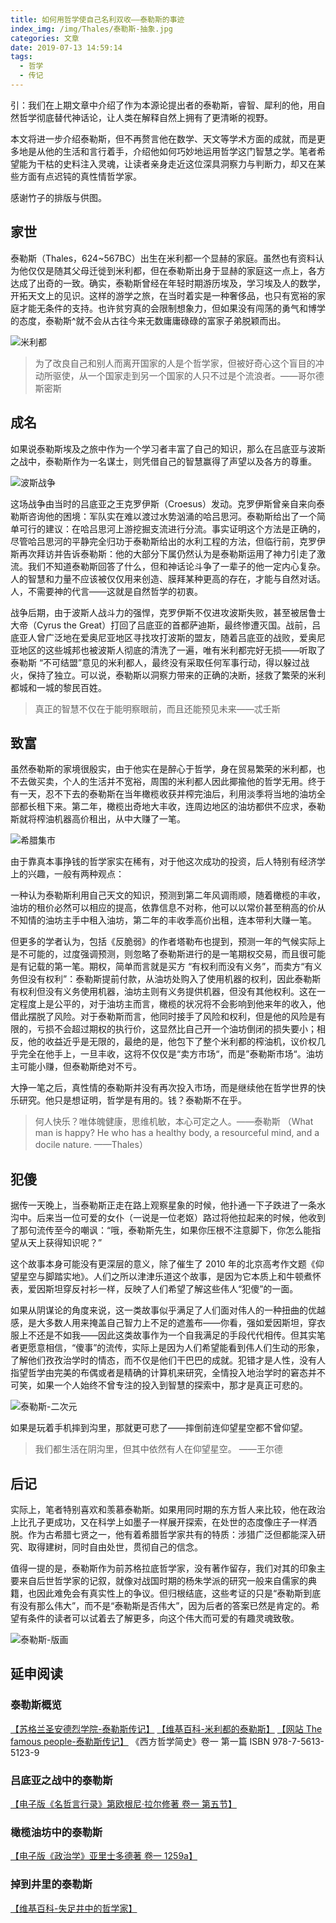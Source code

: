 ```yaml
---
title: 如何用哲学使自己名利双收——泰勒斯的事迹
index_img: /img/Thales/泰勒斯-抽象.jpg
categories: 文章
date: 2019-07-13 14:59:14
tags:
  - 哲学
  - 传记
---
```


引：我们在上期文章中介绍了作为本源论提出者的泰勒斯，睿智、犀利的他，用自然哲学彻底替代神话论，让人类在解释自然上拥有了更清晰的视野。

本文将进一步介绍泰勒斯，但不再赘言他在数学、天文等学术方面的成就，而是更多地是从他的生活和言行着手，介绍他如何巧妙地运用哲学这门智慧之学。笔者希望能为干枯的史料注入灵魂，让读者亲身走近这位深具洞察力与判断力，却又在某些方面有点迟钝的真性情哲学家。

<!--more-->

感谢竹子的排版与供图。

## 家世

泰勒斯（Thales，624~567BC）出生在米利都一个显赫的家庭。虽然也有资料认为他仅仅是随其父母迁徙到米利都，但在泰勒斯出身于显赫的家庭这一点上，各方达成了出奇的一致。确实，泰勒斯曾经在年轻时期游历埃及，学习埃及人的数学，开拓天文上的见识。这样的游学之旅，在当时着实是一种奢侈品，也只有宽裕的家庭才能无条件的支持。也许贫穷真的会限制想象力，但如果没有闯荡的勇气和博学的态度，泰勒斯^就不会从古往今来无数庸庸碌碌的富家子弟脱颖而出。

![米利都](/img/Thales/米利都.png)

> 为了改良自己和别人而离开国家的人是个哲学家，但被好奇心这个盲目的冲动所驱使，从一个国家走到另一个国家的人只不过是个流浪者。——哥尔德斯密斯

## 成名

如果说泰勒斯埃及之旅中作为一个学习者丰富了自己的知识，那么在吕底亚与波斯之战中，泰勒斯作为一名谋士，则凭借自己的智慧赢得了声望以及各方的尊重。

![波斯战争](/img/Thales/波斯战争.png)

这场战争由当时的吕底亚之王克罗伊斯（Croesus）发动。克罗伊斯曾亲自来向泰勒斯咨询他的困境：军队实在难以渡过水势汹涌的哈吕思河。泰勒斯给出了一个简单可行的建议：在哈吕思河上游挖掘支流进行分流。事实证明这个方法是正确的，尽管哈吕思河的平静完全归功于泰勒斯给出的水利工程的方法，但临行前，克罗伊斯再次拜访并告诉泰勒斯：他的大部分下属仍然认为是泰勒斯运用了神力引走了激流。我们不知道泰勒斯回答了什么，但和神话论斗争了一辈子的他一定内心复杂。人的智慧和力量不应该被仅仅用来创造、膜拜某种更高的存在，才能与自然对话。人，不需要神的代言——这就是自然哲学的初衷。

战争后期，由于波斯人战斗力的强悍，克罗伊斯不仅进攻波斯失败，甚至被居鲁士大帝（Cyrus the Great）打回了吕底亚的首都萨迪斯，最终惨遭灭国。战前，吕底亚人曾广泛地在爱奥尼亚地区寻找攻打波斯的盟友，随着吕底亚的战败，爱奥尼亚地区的这些城邦也被波斯人彻底的清洗了一遍，唯有米利都完好无损——听取了泰勒斯 “不可结盟”意见的米利都人，最终没有采取任何军事行动，得以躲过战火，保持了独立。可以说，泰勒斯以洞察力带来的正确的决断，拯救了繁荣的米利都城和一城的黎民百姓。

> 真正的智慧不仅在于能明察眼前，而且还能预见未来——忒壬斯

## 致富

虽然泰勒斯的家境很殷实，由于他实在是醉心于哲学，身在贸易繁荣的米利都，也不去做买卖，个人的生活并不宽裕，周围的米利都人因此揶揄他的哲学无用。终于有一天，忍不下去的泰勒斯在当年橄榄收获并榨完油后，利用淡季将当地的油坊全部都长租下来。第二年，橄榄出奇地大丰收，连周边地区的油坊都供不应求，泰勒斯就将榨油机器高价租出，从中大赚了一笔。

![希腊集市](/img/Thales/希腊集市.png)

由于靠真本事挣钱的哲学家实在稀有，对于他这次成功的投资，后人特别有经济学上的兴趣，一般有两种观点：

一种认为泰勒斯利用自己天文的知识，预测到第二年风调雨顺，随着橄榄的丰收，油坊的租价必然可以相应的提高，依靠信息不对称，他可以以常价甚至稍高的价从不知情的油坊主手中租入油坊，第二年的丰收季高价出租，连本带利大赚一笔。

但更多的学者认为，包括《反脆弱》的作者塔勒布也提到，预测一年的气候实际上是不可能的，过度强调预测，则忽略了泰勒斯进行的是一笔期权交易，而且很可能是有记载的第一笔。期权，简单而言就是买方 “有权利而没有义务”，而卖方“有义务但没有权利”：泰勒斯提前付款，从油坊处购入了使用机器的权利，因此泰勒斯有权利但没有义务使用机器，油坊主则有义务提供机器，但没有其他权利。这在一定程度上是公平的，对于油坊主而言，橄榄的状况将不会影响到他来年的收入，他借此摆脱了风险。对于泰勒斯而言，他同时接手了风险和权利，但是他的风险是有限的，亏损不会超过期权的执行价，这显然比自己开一个油坊倒闭的损失要小；相反，他的收益近乎是无限的，最绝的是，他包下了整个米利都的榨油机，议价权几乎完全在他手上，一旦丰收，这将不仅仅是“卖方市场“，而是”泰勒斯市场“。油坊主可能小赚，但泰勒斯绝对不亏。

大挣一笔之后，真性情的泰勒斯并没有再次投入市场，而是继续他在哲学世界的快乐研究。他只是想证明，哲学是有用的。钱？泰勒斯不在乎。

> 何人快乐？唯体魄健康，思维机敏，本心可定之人。——泰勒斯
> （What man is happy? He who has a healthy body, a resourceful mind, and a docile nature. ——Thales）

## 犯傻

据传一天晚上，当泰勒斯正走在路上观察星象的时候，他扑通一下子跌进了一条水沟中。后来当一位可爱的女仆（一说是一位老妪）路过将他拉起来的时候，他收到了那句流传至今的嘲讽：“哦，泰勒斯先生，如果你压根不注意脚下，你怎么能指望从天上获得知识呢？”

这个故事本身可能没有更深层的意义，除了催生了 2010 年的北京高考作文题《仰望星空与脚踏实地》。人们之所以津津乐道这个故事，是因为它本质上和牛顿煮怀表，爱因斯坦穿反衬衫一样，反映了人们希望了解这些伟人“犯傻”的一面。

如果从阴谋论的角度来说，这一类故事似乎满足了人们面对伟人的一种扭曲的优越感，是大多数人用来掩盖自己智力上不足的遮羞布——你看，强如爱因斯坦，穿衣服上不还是不如我——因此这类故事作为一个自我满足的手段代代相传。但其实笔者更愿意相信，“傻事”的流传，实际上是因为人们希望能看到伟人们生动的形象，了解他们孜孜治学时的情态，而不仅是他们干巴巴的成就。犯错才是人性，没有人指望哲学由完美的布偶或者是精确的计算机来研究，全情投入地治学时的窘态并不可笑，如果一个人始终不曾专注的投入到智慧的探索中，那才是真正可悲的。

![泰勒斯-二次元](/img/Thales/泰勒斯-二次元.jpg)

如果是玩着手机摔到沟里，那就更可悲了——摔倒前连仰望星空都不曾仰望。

> 我们都生活在阴沟里，但其中依然有人在仰望星空。 ——王尔德

## 后记

实际上，笔者特别喜欢和羡慕泰勒斯。如果用同时期的东方哲人来比较，他在政治上比孔子更成功，又在科学上如墨子一样展开探索，在处世的态度像庄子一样洒脱。作为古希腊七贤之一，他有着希腊哲学家共有的特质：涉猎广泛但都能深入研究、取得建树，同时自由处世，贯彻自己的信念。

值得一提的是，泰勒斯作为前苏格拉底哲学家，没有著作留存，我们对其的印象主要来自后世哲学家的记叙，就像对战国时期的杨朱学派的研究一般来自儒家的典籍，也因此难免会有真实性上的争议。但归根结底，这些考证的只是“泰勒斯到底有没有那么伟大”，而不是“泰勒斯是否伟大”，因为后者的答案已然是肯定的。希望有条件的读者可以试着去了解更多，向这个伟大而可爱的有趣灵魂致敬。

![泰勒斯-版画](/img/Thales/泰勒斯-版画.jpg)

## 延申阅读

### 泰勒斯概览

[【苏格兰圣安德烈学院-泰勒斯传记】](http://www-history.mcs.st-and.ac.uk/Biographies/Thales.html)
[【维基百科-米利都的泰勒斯】](https://en.wikipedia.org/wiki/Thales_of_Miletus)
[【网站 The famous people-泰勒斯传记】](https://www.thefamouspeople.com/profiles/thales-263.php)
《西方哲学简史》卷一 第一篇 ISBN 978-7-5613-5123-9

### 吕底亚之战中的泰勒斯

[【电子版《名哲言行录》第欧根尼·拉尔修著 卷一 第五节】](http://penelope.uchicago.edu/Thayer/E/Roman/Texts/Diogenes_Laertius/Lives_of_the_Eminent_Philosophers/1/Thales*.html)

### 橄榄油坊中的泰勒斯

[【电子版《政治学》亚里士多德著 卷一 1259a】](http://www.perseus.tufts.edu/hopper/text?doc=Aristot.+Pol.+1.1259a&redirect=true)

### 掉到井里的泰勒斯

[【维基百科-失足井中的哲学家】](https://en.wikipedia.org/wiki/The_Astrologer_who_Fell_into_a_Well)
